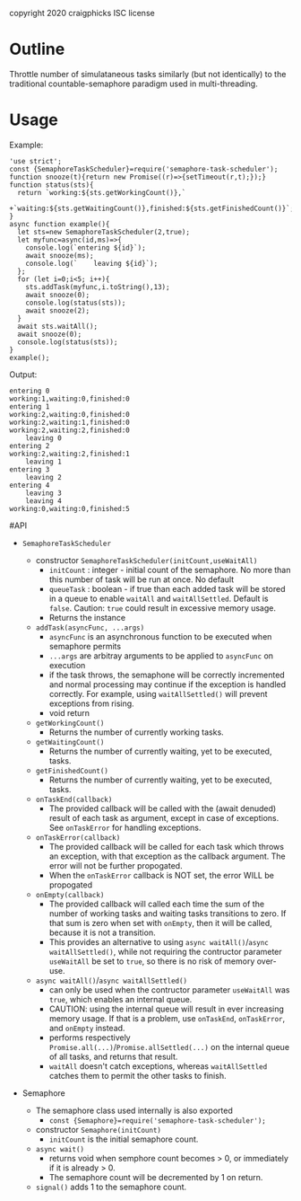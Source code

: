 copyright 2020 craigphicks ISC license

# Outline
Throttle number of simulataneous tasks similarly (but not 
identically) to the traditional countable-semaphore paradigm used 
in multi-threading.

# Usage 
Example:
```
'use strict';
const {SemaphoreTaskScheduler}=require('semaphore-task-scheduler');
function snooze(t){return new Promise((r)=>{setTimeout(r,t);});}
function status(sts){
  return `working:${sts.getWorkingCount()},`
  +`waiting:${sts.getWaitingCount()},finished:${sts.getFinishedCount()}`;
}
async function example(){
  let sts=new SemaphoreTaskScheduler(2,true);
  let myfunc=async(id,ms)=>{
    console.log(`entering ${id}`);
    await snooze(ms);
    console.log(`    leaving ${id}`);
  };
  for (let i=0;i<5; i++){
    sts.addTask(myfunc,i.toString(),13);
    await snooze(0);
    console.log(status(sts));
    await snooze(2);
  }
  await sts.waitAll();
  await snooze(0);
  console.log(status(sts));
}
example();
```
Output:
```
entering 0
working:1,waiting:0,finished:0
entering 1
working:2,waiting:0,finished:0
working:2,waiting:1,finished:0
working:2,waiting:2,finished:0
    leaving 0
entering 2
working:2,waiting:2,finished:1
    leaving 1
entering 3
    leaving 2
entering 4
    leaving 3
    leaving 4
working:0,waiting:0,finished:5
```

#API

- `SemaphoreTaskScheduler`
  - constructor `SemaphoreTaskScheduler(initCount,useWaitAll)`
     - `initCount` : integer - initial count of the semaphore. No more than this number of task will be run at once. No default
     - `queueTask` : boolean - if true than each added task will be stored in a queue to enable `waitAll` and `waitAllSettled`. Default is `false`.  Caution: `true` could result in excessive memory usage.
     - Returns the instance
  - `addTask(asyncFunc, ...args)`
     - `asyncFunc` is an asynchronous function to be executed when semaphore permits
     - `...args` are arbitray arguments to be applied to `asyncFunc` on execution
     - if the task throws, the semaphone will be correctly incremented and normal processing may continue if the exception is handled correctly.  For example, using `waitAllSettled()` will prevent exceptions from rising.
     - void return 
  - `getWorkingCount()`
     - Returns the number of currently working tasks.
  - `getWaitingCount()`
     - Returns the number of currently waiting, yet to be executed, tasks.
  - `getFinishedCount()`
     - Returns the number of currently waiting, yet to be executed, tasks.
  - `onTaskEnd(callback)`
     - The provided callback will be called with the (await denuded) result of each task as argument, except in case of exceptions. See `onTaskError` for handling exceptions.
  - `onTaskError(callback)`
     - The provided callback will be called for each task which throws an exception, with that exception as the callback argument.  The error will not be further propogated.
     - When the `onTaskError` callback is NOT set, the error WILL be propogated 
  - `onEmpty(callback)`
     - The provided callback will called each time the sum of the number of working tasks and waiting tasks transitions to zero.  If that sum is zero when set with `onEmpty`, then it will be called, because it is not a transition.     
     - This provides an alternative to using `async waitAll()`/`async waitAllSettled()`, while not requiring the contructor parameter `useWaitAll` be set to `true`, so there is no risk of memory over-use.  
  - `async waitAll()`/`async waitAllSettled()`
     - can only be used when the contructor parameter `useWaitAll` was `true`, which enables an internal queue.
     - CAUTION: using the internal queue will result in ever increasing memory usage.  If that is a problem, use `onTaskEnd`, `onTaskError`, and `onEmpty` instead.
     - performs respectively `Promise.all(...)`/`Promise.allSettled(...)` on the internal queue of all tasks, and returns that result.
     - `waitAll` doesn't catch exceptions, whereas `waitAllSettled` catches them to permit the other tasks to finish.

- Semaphore 
  - The semaphore class used internally is also exported
     - `const {Semaphore}=require('semaphore-task-scheduler');`
  - constructor `Semaphore(initCount)`
    - `initCount` is the initial semaphore count.
  - `async wait()` 
     - returns void when semphore count becomes > 0, or immediately if it is already > 0.
     - The semaphore count will be decremented by 1 on return. 
  - `signal()` adds 1 to the semaphore count. 

